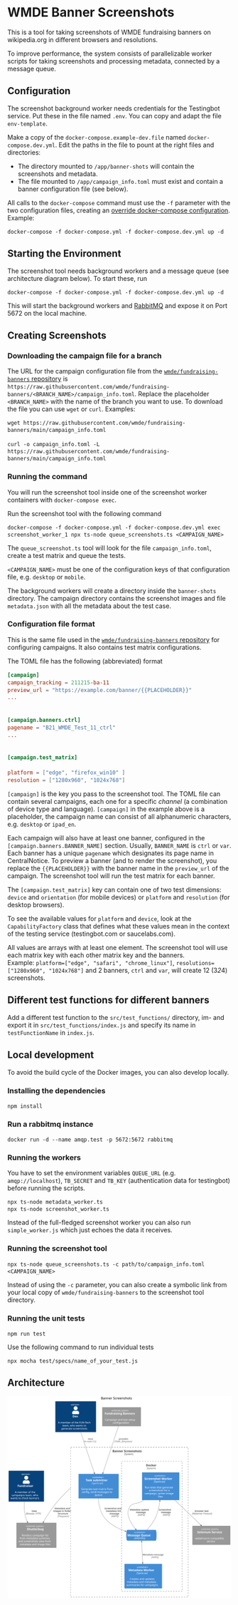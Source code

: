 # WMDE Banner Screenshots

This is a tool for taking screenshots of WMDE fundraising banners on wikipedia.org in different browsers and resolutions.

To improve performance, the system consists of parallelizable worker scripts for taking screenshots and processing metadata, connected by a message queue.

## Configuration
The screenshot background worker needs credentials for the Testingbot service. Put these in the file named `.env`.
You can copy and adapt the file `env-template`.

Make a copy of the `docker-compose.example-dev.file` named `docker-compose.dev.yml`. Edit the paths in the file to pount at the right files and directories:

- The directory mounted to `/app/banner-shots` will contain the screenshots and metadata.
- The file mounted to `/app/campaign_info.toml` must exist and contain a banner
	configuration file (see below).

All calls to the `docker-compose` command must use the `-f` parameter with
the two configuration files, creating an [override docker-compose
configuration](https://docs.docker.com/compose/extends/#multiple-compose-files).
Example:

	docker-compose -f docker-compose.yml -f docker-compose.dev.yml up -d

## Starting the Environment

The screenshot tool needs background workers and a message queue (see architecture diagram below). To start these, run

	docker-compose -f docker-compose.yml -f docker-compose.dev.yml up -d

This will start the background workers and [RabbitMQ](https://www.rabbitmq.com/) and expose it on Port 5672 on the 
local machine.

## Creating Screenshots

### Downloading the campaign file for a branch

The URL for the campaign configuration file from the
[`wmde/fundraising-banners`
repository](https://github.com/wmde/fundraising-banners) is
`https://raw.githubusercontent.com/wmde/fundraising-banners/<BRANCH_NAME>/campaign_info.toml`.
Replace the placeholder `<BRANCH_NAME>` with the name of the branch you
want to use. To download the file you can use `wget` or `curl`. Examples:
	
	wget https://raw.githubusercontent.com/wmde/fundraising-banners/main/campaign_info.toml

	curl -o campaign_info.toml -L https://raw.githubusercontent.com/wmde/fundraising-banners/main/campaign_info.toml

### Running the command

You will run the screenshot tool inside one of the screenshot worker containers with
`docker-compose exec`.

Run the screenshot tool with the following command

	docker-compose -f docker-compose.yml -f docker-compose.dev.yml exec screenshot_worker_1 npx ts-node queue_screenshots.ts <CAMPAIGN_NAME>

The `queue_screenshot.ts` tool will look for the file `campaign_info.toml`,
create a test matrix and queue the tests. 

`<CAMPAIGN_NAME>` must be one of the configuration keys of that
configuration file, e.g. `desktop` or `mobile`.

The background workers will create a directory inside the `banner-shots`
directory. The campaign directory contains the screenshot images and file
`metadata.json` with all the metadata about the test case.


### Configuration file format

This is the same file used in the [`wmde/fundraising-banners`
repository](https://github.com/wmde/fundraising-banners) for configuring
campaigns. It also contains test matrix configurations.

The TOML file has the following (abbreviated) format

```toml
[campaign]
campaign_tracking = 211215-ba-11
preview_url = "https://example.com/banner/{{PLACEHOLDER}}"
...


[campaign.banners.ctrl]
pagename = "B21_WMDE_Test_11_ctrl"
...


[campaign.test_matrix]

platform = ["edge", "firefox_win10" ]
resolution = ["1280x960", "1024x768"]

```

`[campaign]` is the key you pass to the screenshot tool. The TOML file can
contain several campaigns, each one for a specific *channel* (a
combination of device type and language). `[campaign]` in the example
above is a placeholder, the campaign name can consist of all
alphanumeric characters, e.g. `desktop` or `ipad_en`.

Each campaign will also have at least one banner, configured in the 
`[campaign.banners.BANNER_NAME]` section. Usually, `BANNER_NAME` is `ctrl` or `var`.
Each banner has a unique `pagename` which designates its page name in
CentralNotice. To preview a banner (and to render the screenshot), you
replace the `{{PLACEHOLDER}}` with the banner name in the `preview_url` of
the campaign. The screenshot tool will run the test matrix for each
banner.

The `[campaign.test_matrix]` key can contain one of two test dimensions:
`device` and `orientation` (for mobile devices) or `platform` and
`resolution` (for desktop browsers).

To see the available values for `platform` and `device`, look at the
`CapabilityFactory` class that defines what these values mean in the
context of the testing service (testingbot.com or saucelabs.com).

All values are arrays with at least one element. The screenshot tool will
use each matrix key with each other matrix key and the banners.  
Example:
`platform=["edge", "safari", "chrome_linux"]`, `resolutions=["1280x960",
"1024x768"]` and 2 banners, `ctrl` and `var`, will create 12 (3*2*4)
screenshots.


## Different test functions for different banners

Add a different test function to the `src/test_functions/` directory,
im- and export it in `src/test_functions/index.js` and specify its name in
`testFunctionName` in `index.js`.

## Local development

To avoid the build cycle of the Docker images, you can also develop
locally.

### Installing the dependencies

	npm install

### Run a rabbitmq instance

	docker run -d --name amqp.test -p 5672:5672 rabbitmq


### Running the workers

You have to set the environment variables `QUEUE_URL` (e.g. `amqp://localhost`), `TB_SECRET` and `TB_KEY` (authentication data for testingbot) before running the scripts.

	npx ts-node metadata_worker.ts
	npx ts-node screenshot_worker.ts

Instead of the full-fledged screenshot worker you can also run
`simple_worker.js` which just echoes the data it receives.


### Running the screenshot tool

	npx ts-node queue_screenshots.ts -c path/to/campaign_info.toml <CAMPAIGN_NAME>

Instead of using the `-c` parameter, you can also create a symbolic link
from your local copy of `wmde/fundraising-banners` to the screenshot tool
directory.

### Running the unit tests

    npm run test

Use the following command to run individual tests

    npx mocha test/specs/name_of_your_test.js 

## Architecture

![Architecture - Component Diagram](docs/architecture.svg)

